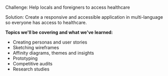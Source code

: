 

Challenge: Help locals and foreigners to access healthcare 

Solution: Create a responsive and accessible application in multi-language so everyone has access to healthcare.
<br>


**Topics we'll be covering and what we've learned:**

- Creating personas and user stories
- Sketching wireframes
- Affinity diagrams, themes and insights
- Prototyping
- Competitive audits
- Research studies

